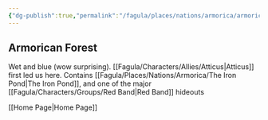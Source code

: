 ```yaml
---
{"dg-publish":true,"permalink":"/fagula/places/nations/armorica/armorican-forest/"}
---
```


Armorican Forest
--

Wet and blue (wow surprising). [[Fagula/Characters/Allies/Atticus\|Atticus]] first led us here. Contains [[Fagula/Places/Nations/Armorica/The Iron Pond\|The Iron Pond]], and one of the major [[Fagula/Characters/Groups/Red Band\|Red Band]] hideouts

[[Home Page\|Home Page]]
